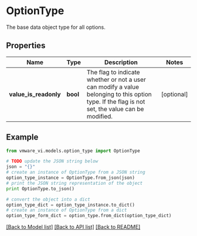 # OptionType

The base data object type for all options. 

## Properties
Name | Type | Description | Notes
------------ | ------------- | ------------- | -------------
**value_is_readonly** | **bool** | The flag to indicate whether or not a user can modify a value belonging to this option type.  If the flag is not set, the value can be modified.  | [optional] 

## Example

```python
from vmware_vi.models.option_type import OptionType

# TODO update the JSON string below
json = "{}"
# create an instance of OptionType from a JSON string
option_type_instance = OptionType.from_json(json)
# print the JSON string representation of the object
print OptionType.to_json()

# convert the object into a dict
option_type_dict = option_type_instance.to_dict()
# create an instance of OptionType from a dict
option_type_form_dict = option_type.from_dict(option_type_dict)
```
[[Back to Model list]](../README.md#documentation-for-models) [[Back to API list]](../README.md#documentation-for-api-endpoints) [[Back to README]](../README.md)


